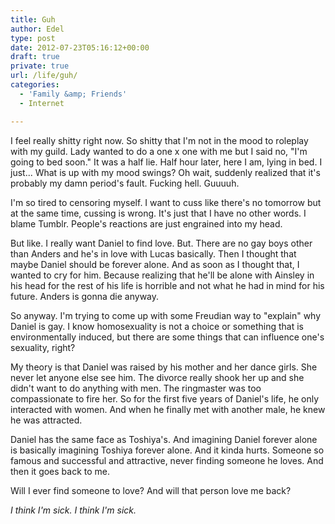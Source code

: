 ```yaml
---
title: Guh
author: Edel
type: post
date: 2012-07-23T05:16:12+00:00
draft: true
private: true
url: /life/guh/
categories:
  - 'Family &amp; Friends'
  - Internet

---
```

I feel really shitty right now. So shitty that I'm not in the mood to roleplay with my guild. Lady wanted to do a one x one with me but I said no, "I'm going to bed soon." It was a half lie. Half hour later, here I am, lying in bed. I just... What is up with my mood swings? Oh wait, suddenly realized that it's probably my damn period's fault. Fucking hell. Guuuuh.

I'm so tired to censoring myself. I want to cuss like there's no tomorrow but at the same time, cussing is wrong. It's just that I have no other words. I blame Tumblr. People's reactions are just engrained into my head.

But like. I really want Daniel to find love. But. There are no gay boys other than Anders and he's in love with Lucas basically. Then I thought that maybe Daniel should be forever alone. And as soon as I thought that, I wanted to cry for him. Because realizing that he'll be alone with Ainsley in his head for the rest of his life is horrible and not what he had in mind for his future. Anders is gonna die anyway.

So anyway. I'm trying to come up with some Freudian way to "explain" why Daniel is gay. I know homosexuality is not a choice or something that is environmentally induced, but there are some things that can influence one's sexuality, right?

My theory is that Daniel was raised by his mother and her dance girls. She never let anyone else see him. The divorce really shook her up and she didn't want to do anything with men. The ringmaster was too compassionate to fire her. So for the first five years of Daniel's life, he only interacted with women. And when he finally met with another male, he knew he was attracted.

Daniel has the same face as Toshiya's. And imagining Daniel forever alone is basically imagining Toshiya forever alone. And it kinda hurts. Someone so famous and successful and attractive, never finding someone he loves. And then it goes back to me.

Will I ever find someone to love? And will that person love me back?

_I think I'm sick. I think I'm sick._


